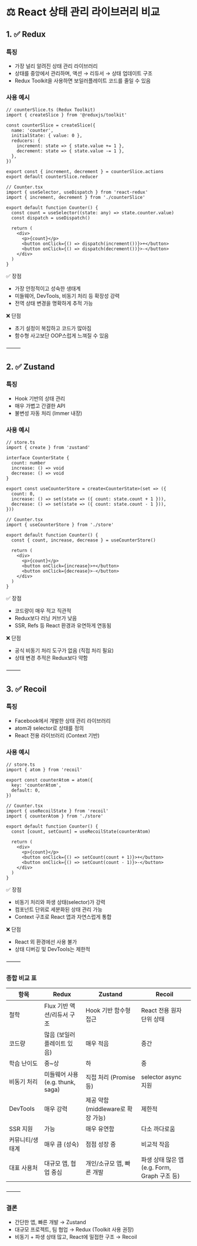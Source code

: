 # ⚖️ React 상태 관리 라이브러리 비교

## 1. ✅ Redux

### 특징
- 가장 널리 알려진 상태 관리 라이브러리
- 상태를 중앙에서 관리하며, 액션 → 리듀서 → 상태 업데이트 구조
- Redux Toolkit을 사용하면 보일러플레이트 코드를 줄일 수 있음

### 사용 예시

```
// counterSlice.ts (Redux Toolkit)
import { createSlice } from '@reduxjs/toolkit'

const counterSlice = createSlice({
  name: 'counter',
  initialState: { value: 0 },
  reducers: {
    increment: state => { state.value += 1 },
    decrement: state => { state.value -= 1 },
  },
})

export const { increment, decrement } = counterSlice.actions
export default counterSlice.reducer
```
```
// Counter.tsx
import { useSelector, useDispatch } from 'react-redux'
import { increment, decrement } from './counterSlice'

export default function Counter() {
  const count = useSelector((state: any) => state.counter.value)
  const dispatch = useDispatch()

  return (
    <div>
      <p>{count}</p>
      <button onClick={() => dispatch(increment())}>+</button>
      <button onClick={() => dispatch(decrement())}>-</button>
    </div>
  )
}
```
✅ 장점
- 가장 안정적이고 성숙한 생태계
- 미들웨어, DevTools, 비동기 처리 등 확장성 강력
- 전역 상태 변경을 명확하게 추적 가능

❌ 단점
- 초기 설정이 복잡하고 코드가 많아짐
- 함수형 사고보단 OOP스럽게 느껴질 수 있음

⸻

## 2. ✅ Zustand

### 특징
- Hook 기반의 상태 관리
- 매우 가볍고 간결한 API
- 불변성 자동 처리 (Immer 내장)

### 사용 예시

```
// store.ts
import { create } from 'zustand'

interface CounterState {
  count: number
  increase: () => void
  decrease: () => void
}

export const useCounterStore = create<CounterState>(set => ({
  count: 0,
  increase: () => set(state => ({ count: state.count + 1 })),
  decrease: () => set(state => ({ count: state.count - 1 })),
}))
```
```
// Counter.tsx
import { useCounterStore } from './store'

export default function Counter() {
  const { count, increase, decrease } = useCounterStore()

  return (
    <div>
      <p>{count}</p>
      <button onClick={increase}>+</button>
      <button onClick={decrease}>-</button>
    </div>
  )
}
```
✅ 장점
- 코드량이 매우 적고 직관적
- Redux보다 러닝 커브가 낮음
- SSR, Refs 등 React 환경과 유연하게 연동됨

❌ 단점
- 공식 비동기 처리 도구가 없음 (직접 처리 필요)
- 상태 변경 추적은 Redux보다 약함

⸻

## 3. ✅ Recoil

### 특징
- Facebook에서 개발한 상태 관리 라이브러리
- atom과 selector로 상태를 정의
- React 전용 라이브러리 (Context 기반)

### 사용 예시
```
// store.ts
import { atom } from 'recoil'

export const counterAtom = atom({
  key: 'counterAtom',
  default: 0,
})
```
```
// Counter.tsx
import { useRecoilState } from 'recoil'
import { counterAtom } from './store'

export default function Counter() {
  const [count, setCount] = useRecoilState(counterAtom)

  return (
    <div>
      <p>{count}</p>
      <button onClick={() => setCount(count + 1)}>+</button>
      <button onClick={() => setCount(count - 1)}>-</button>
    </div>
  )
}
```
✅ 장점
- 비동기 처리와 파생 상태(selector)가 강력
- 컴포넌트 단위로 세분화된 상태 관리 가능
- Context 구조로 React 앱과 자연스럽게 통합

❌ 단점
- React 외 환경에선 사용 불가
- 상태 디버깅 및 DevTools는 제한적

⸻

### 종합 비교 표

| 항목 | Redux | Zustand | Recoil |
| --- | --- | --- | --- |
| 철학 | Flux 기반 액션/리듀서 구조 | Hook 기반 함수형 접근 | React 전용 원자 단위 상태 |
| 코드량 | 많음 (보일러플레이트 있음) | 매우 적음 | 중간 |
| 학습 난이도 | 중~상 | 하 | 중 |
| 비동기 처리 | 미들웨어 사용 (e.g. thunk, saga) | 직접 처리 (Promise 등) | selector async 지원 |
| DevTools | 매우 강력 | 제공 약함 (middleware로 확장 가능) | 제한적 |
| SSR 지원 | 가능 | 매우 유연함 | 다소 까다로움 |
| 커뮤니티/생태계 | 매우 큼 (성숙) | 점점 성장 중 | 비교적 작음 |
| 대표 사용처 | 대규모 앱, 협업 중심 | 개인/소규모 앱, 빠른 개발 | 파생 상태 많은 앱 (e.g. Form, Graph 구조 등) |


⸻

### 결론
- 간단한 앱, 빠른 개발 → Zustand
- 대규모 프로젝트, 팀 협업 → Redux (Toolkit 사용 권장)
- 비동기 + 파생 상태 많고, React에 밀접한 구조 → Recoil
